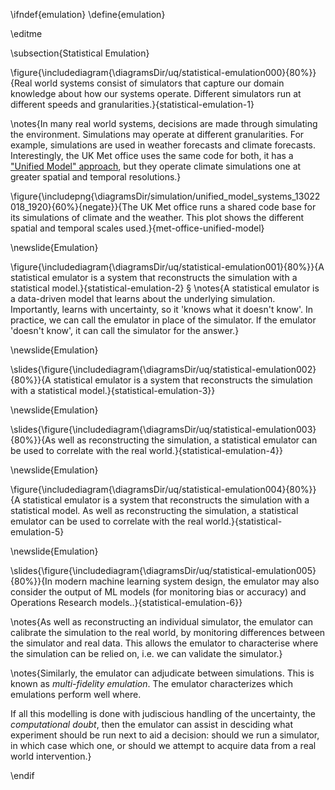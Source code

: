 \ifndef{emulation}
\define{emulation}

\editme

\subsection{Statistical Emulation}

\figure{\includediagram{\diagramsDir/uq/statistical-emulation000}{80%}}{Real world systems consist of simulators that capture our domain knowledge about how our systems operate. Different simulators run at different speeds and granularities.}{statistical-emulation-1}

\notes{In many real world systems, decisions are made through simulating the environment. Simulations may operate at different granularities. For example, simulations are used in weather forecasts and climate forecasts. Interestingly, the UK Met office uses the same code for both, it has a ["Unified Model" approach](https://www.metoffice.gov.uk/research/approach/modelling-systems/unified-model/index), but they operate climate simulations one at greater spatial and temporal resolutions.}

\figure{\includepng{\diagramsDir/simulation/unified_model_systems_13022018_1920}{60%}{negate}}{The UK Met office runs a shared code base for its simulations of climate and the weather. This plot shows the different spatial and temporal scales used.}{met-office-unified-model}

\newslide{Emulation}

\figure{\includediagram{\diagramsDir/uq/statistical-emulation001}{80%}}{A statistical emulator is a system that reconstructs the simulation with a statistical model.}{statistical-emulation-2}
§
\notes{A statistical emulator is a data-driven model that learns about the underlying simulation. Importantly, learns with uncertainty, so it 'knows what it doesn't know'. In practice, we can call the emulator in place of the simulator. If the emulator 'doesn't know', it can call the simulator for the answer.}


\newslide{Emulation}

\slides{\figure{\includediagram{\diagramsDir/uq/statistical-emulation002}{80%}}{A statistical emulator is a system that reconstructs the simulation with a statistical model.}{statistical-emulation-3}}

\newslide{Emulation}

\slides{\figure{\includediagram{\diagramsDir/uq/statistical-emulation003}{80%}}{As well as reconstructing the simulation, a statistical emulator can be used to correlate with the real world.}{statistical-emulation-4}}

\newslide{Emulation}

\figure{\includediagram{\diagramsDir/uq/statistical-emulation004}{80%}}{A statistical emulator is a system that reconstructs the simulation with a statistical model. As well as reconstructing the simulation, a statistical emulator can be used to correlate with the real world.}{statistical-emulation-5}

\newslide{Emulation}

\slides{\figure{\includediagram{\diagramsDir/uq/statistical-emulation005}{80%}}{In modern machine learning system design, the emulator may also consider the output of ML models (for monitoring bias or accuracy) and Operations Research models..}{statistical-emulation-6}}

\notes{As well as reconstructing an individual simulator, the emulator can calibrate the simulation to the real world, by monitoring differences between the simulator and real data. This allows the emulator to characterise where the simulation can be relied on, i.e. we can validate the simulator.}

\notes{Similarly, the emulator can adjudicate between simulations. This is known as *multi-fidelity emulation*. The emulator characterizes which emulations perform well where.

If all this modelling is done with judiscious handling of the uncertainty, the *computational doubt*, then the emulator can assist in desciding what experiment should be run next to aid a decision: should we run a simulator, in which case which one, or should we attempt to acquire data from a real world intervention.}

\endif
